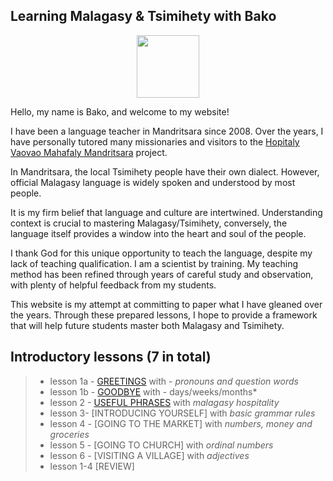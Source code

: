 ## Learning Malagasy & Tsimihety with Bako

<p align="center">
  <img width="100" height="100" src="https://mandritsara.github.io/bako/bako%20avatar.png">
</p>

Hello, my name is Bako, and welcome to my website! 

I have been a language teacher in Mandritsara since 2008. Over the years, I have personally tutored many missionaries and visitors to the [Hopitaly Vaovao Mahafaly Mandritsara](https://www.mandritsara.org.uk/) project.

In Mandritsara, the local Tsimihety people have their own dialect. However, official Malagasy language is widely spoken and understood by most people. 

It is my firm belief that language and culture are intertwined. Understanding context is crucial to mastering Malagasy/Tsimihety, conversely, the language itself provides a window into the heart and soul of the people. 

I thank God for this unique opportunity to teach the language, despite my lack of teaching qualification. I am a scientist by training. My teaching method has been refined through years of careful study and observation, with plenty of helpful feedback from my students.

This website is my attempt at committing to paper what I have gleaned over the years. Through these prepared lessons, I hope to provide a framework that will help future students master both Malagasy and Tsimihety. 

## Introductory lessons (7 in total)

> - lesson 1a - [GREETINGS](https://mandritsara.github.io/bako/introduction/introlesson1agreetings.pdf) with - *pronouns and question words* 
> - lesson 1b - [GOODBYE](https://mandritsara.github.io/bako/introduction/introlesson1bgoodbye.pdf) with - days/weeks/months*
> - lesson 2 - [USEFUL PHRASES](https://mandritsara.github.io/bako/introduction/introlesson2usefulphrases.pdf) with *malagasy hospitality*
> - lesson 3- [INTRODUCING YOURSELF] with *basic grammar rules*
> - lesson 4 - [GOING TO THE MARKET] with *numbers, money and groceries*
> - lesson 5 - [GOING TO CHURCH] with *ordinal numbers*
> - lesson 6 - [VISITING A VILLAGE] with *adjectives*
> - lesson 1-4 [REVIEW]




